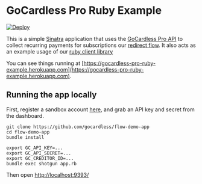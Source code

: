 # GoCardless Pro Ruby Example

[![Deploy](https://www.herokucdn.com/deploy/button.png)](https://heroku.com/deploy)

This is a simple [Sinatra](http://www.sinatrarb.com/) application that uses the [GoCardless Pro API](https://developer.gocardless.com/pro/) to collect recurring payments for subscriptions our [redirect flow](https://developer.gocardless.com/pro/#api-endpoints-redirect-flows). It also acts as an example usage of our [ruby client library](https://github.com/gocardless/gocardless-pro-ruby-example)

You can see things running at [https://gocardless-pro-ruby-example.herokuapp.com](https://gocardless-pro-ruby-example.herokuapp.com).

## Running the app locally

First, register a sandbox account [here](https://manage-sandbox.gocardless.com/), and grab an API key and secret from the dashboard.

```
git clone https://github.com/gocardless/flow-demo-app
cd flow-demo-app
bundle install

export GC_API_KEY=...
export GC_API_SECRET=...
export GC_CREDITOR_ID=...
bundle exec shotgun app.rb
```

Then open [http://localhost:9393/](http://localhost:9393/)
